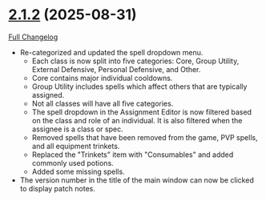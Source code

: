 # [2.1.2](https://github.com/markoleptic/EncounterPlanner/tree/2.1.2) (2025-08-31)

[Full Changelog](https://github.com/markoleptic/EncounterPlanner/compare/2.1.1...2.1.2)

-   Re-categorized and updated the spell dropdown menu.
    -   Each class is now split into five categories: Core, Group Utility, External Defensive, Personal Defensive, and Other.
    -   Core contains major individual cooldowns.
    -   Group Utility includes spells which affect others that are typically assigned.
    -   Not all classes will have all five categories.
    -   The spell dropdown in the Assignment Editor is now filtered based on the class and role of an individual. It is also filtered when the assignee is a class or spec.
    -   Removed spells that have been removed from the game, PVP spells, and all equipment trinkets.
    -   Replaced the "Trinkets" item with "Consumables" and added commonly used potions.
    -   Added some missing spells.
-   The version number in the title of the main window can now be clicked to display patch notes.
